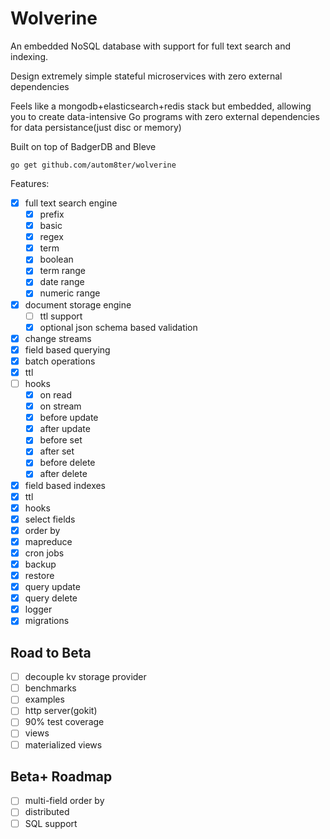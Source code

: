 # Wolverine

An embedded NoSQL database with support for full text search and indexing.

Design extremely simple stateful microservices with zero external dependencies

Feels like a mongodb+elasticsearch+redis stack but embedded, allowing you to create data-intensive Go programs with zero
external dependencies for data persistance(just disc or memory)

Built on top of BadgerDB and Bleve

    go get github.com/autom8ter/wolverine

Features:

- [x] full text search engine
    - [x] prefix
    - [x] basic
    - [x] regex
    - [x] term
    - [x] boolean
    - [x] term range
    - [x] date range
    - [x] numeric range
- [x] document storage engine
    - [ ] ttl support
    - [x] optional json schema based validation
- [x] change streams
- [x] field based querying
- [x] batch operations
- [x] ttl
- [ ] hooks
    - [x] on read
    - [x] on stream
    - [x] before update
    - [x] after update
    - [x] before set
    - [x] after set
    - [x] before delete
    - [x] after delete
- [x] field based indexes
- [x] ttl
- [x] hooks
- [x] select fields
- [x] order by
- [x] mapreduce
- [x] cron jobs
- [x] backup
- [x] restore
- [x] query update
- [x] query delete
- [x] logger
- [x] migrations

## Road to Beta

- [ ] decouple kv storage provider
- [ ] benchmarks
- [ ] examples
- [ ] http server(gokit)
- [ ] 90% test coverage
- [ ] views
- [ ] materialized views

## Beta+ Roadmap

- [ ] multi-field order by
- [ ] distributed
- [ ] SQL support